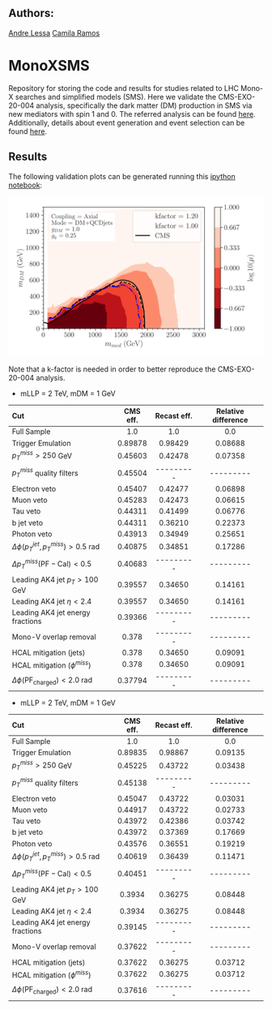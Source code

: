 ## Authors: ##
[Andre Lessa](mailto:andre.lessa@ufabc.edu.br)
[Camila Ramos](mailto:ramos.camila@ufabc.edu.br)

# MonoXSMS

Repository for storing the code and results for studies related to LHC Mono-X searches and simplified models (SMS). Here we validate the CMS-EXO-20-004 analysis, specifically the dark matter (DM) production in SMS via new mediators with spin 1 and 0. The referred analysis can be found [here](http://cms-results.web.cern.ch/cms-results/public-results/publications/EXO-20-004/index.html). Additionally, details about event generation and event selection can be found [here](README2.md).


## Results ##

The following validation plots can be generated running this [ipython notebook](../../notebooks/plotValidation-Axial.ipynb):


![Alt text](../../notebooks/cms-exo-20-004-axial-comp.png?raw=true "Exclusion curve")

Note that a k-factor is needed in order to better reproduce the CMS-EXO-20-004 analysis.


 * mLLP = 2 TeV, mDM = 1 GeV
 
  |	 			Cut			 	|	CMS eff.    |	 Recast eff.     |   Relative difference   |
  | :---------------------------------------------------------- | :---------------: | :---------------:  |   :-----------------:   |
  |			     Full Sample		        |	1.0	    |	     1.0         |	     0.0	   |
  |	 		  Trigger Emulation		        |     0.89878	    |      0.98429  	 |	   0.08688 	   |
  | 		       $p_{T}^{miss} > 250$ GeV		 	|     0.45603 	    |	   0.42478	 |	   0.07358	   |
  | 		   $p_{T}^{miss}$ quality filters		|     0.45504	    |     ---------      |	  ---------  	   |
  |     		  Electron veto 		        |     0.45407	    |	   0.42477	 |	   0.06898	   |
  |			    Muon veto			 	|     0.45283       |	   0.42473	 |	   0.06615	   |
  |     		    Tau veto				|     0.44311       |	   0.41499	 |	   0.06776	   |
  |     		   b jet veto				|     0.44311	    |	   0.36210	 |         0.22373	   |
  |       		  Photon veto				|     0.43913       |	   0.34949	 |	   0.25651	   |
  |  	  $\Delta \phi (p_{T}^{jet}, p_{T}^{miss}) > 0.5$ rad   |     0.40875       |	   0.34851	 |	   0.17286	   |
  |	$\Delta p_{T}^{miss} (\mathrm{PF}-\mathrm{Cal}) < 0.5$  |     0.40683 	    |	  ---------	 |	  ---------	   |
  |     	Leading AK4 jet  $p_{T} > 100$ GeV	 	|     0.39557       |	   0.34650	 |	   0.14161	   |
  |     	   Leading AK4 jet  $\eta < 2.4$		|     0.39557       |	   0.34650	 |	   0.14161	   |
  |     	Leading AK4 jet  energy fractions		|     0.39366	    |	  ---------	 |	  ---------	   |
  |     	    Mono-V overlap removal			|     0.378	    |	  ---------	 |	  ---------	   |
  |  	 	    HCAL mitigation (jets)	 		|     0.378         |	   0.34650	 |	   0.09091	   |
  |   	   	HCAL mitigation ($\phi^{miss}$)			|     0.378         |	   0.34650	 |	   0.09091	   |
  |   $\Delta \phi(\mathrm{PF}_{\mathrm{charged}}) < 2.0$ rad   |     0.37794       |	  ---------	 |	  ---------	   |
  
  * mLLP = 2 TeV, mDM = 1 GeV

  |	 			Cut			 	|	CMS eff.    |	 Recast eff.     |   Relative difference   |
  | :---------------------------------------------------------- | :---------------: | :---------------:  |   :-----------------:   |
  |			     Full Sample		        |	1.0	    |	     1.0         |	     0.0	   |
  |	 		  Trigger Emulation		        |     0.89835	    |      0.98867  	 |	   0.09135 	   |
  | 		       $p_{T}^{miss} > 250$ GeV		 	|     0.45225 	    |	   0.43722	 |	   0.03438	   |
  | 		   $p_{T}^{miss}$ quality filters		|     0.45138	    |     ---------      |	  ---------  	   |
  |     		  Electron veto 		        |     0.45047	    |	   0.43722	 |	   0.03031	   |
  |			    Muon veto			 	|     0.44917       |	   0.43722	 |	   0.02733	   |
  |     		    Tau veto				|     0.43972       |	   0.42386	 |	   0.03742	   |
  |     		   b jet veto				|     0.43972	    |	   0.37369	 |         0.17669	   |
  |       		  Photon veto				|     0.43576       |	   0.36551	 |	   0.19219	   |
  |  	  $\Delta \phi (p_{T}^{jet}, p_{T}^{miss}) > 0.5$ rad   |     0.40619       |	   0.36439	 |	   0.11471	   |
  |	$\Delta p_{T}^{miss} (\mathrm{PF}-\mathrm{Cal}) < 0.5$  |     0.40451 	    |	  ---------	 |	  ---------	   |
  |     	Leading AK4 jet  $p_{T} > 100$ GeV	 	|     0.3934        |	   0.36275	 |	   0.08448	   |
  |     	   Leading AK4 jet  $\eta < 2.4$		|     0.3934        |	   0.36275	 |	   0.08448	   |
  |     	Leading AK4 jet  energy fractions		|     0.39145	    |	  ---------	 |	  ---------	   |
  |     	    Mono-V overlap removal			|     0.37622	    |	  ---------	 |	  ---------	   |
  |  	 	    HCAL mitigation (jets)	 		|     0.37622       |	   0.36275	 |	   0.03712	   |
  |   	   	HCAL mitigation ($\phi^{miss}$)			|     0.37622       |	   0.36275	 |	   0.03712	   |
  |   $\Delta \phi(\mathrm{PF}_{\mathrm{charged}}) < 2.0$ rad   |     0.37616       |	  ---------	 |	  ---------	   |


  
  
  
  
  
  
  
